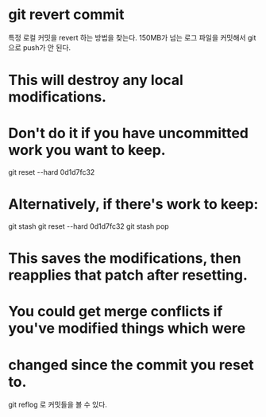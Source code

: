 # git revert commit 

특정 로컬 커밋을 revert 하는 방법을 찾는다. 150MB가 넘는 로그 파일을
커밋해서 git으로 push가 안 된다. 

# This will destroy any local modifications.
# Don't do it if you have uncommitted work you want to keep.
git reset --hard 0d1d7fc32

# Alternatively, if there's work to keep:
git stash
git reset --hard 0d1d7fc32
git stash pop
# This saves the modifications, then reapplies that patch after resetting.
# You could get merge conflicts if you've modified things which were
# changed since the commit you reset to.

git reflog 로 커밋들을 볼 수 있다. 

